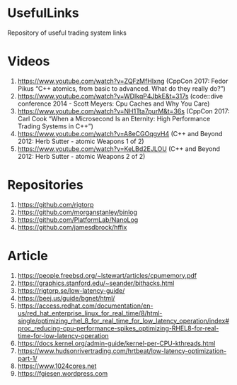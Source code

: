 # UsefulLinks
Repository of useful trading system links

# Videos
1.  https://www.youtube.com/watch?v=ZQFzMfHIxng (CppCon 2017: Fedor Pikus “C++ atomics, from basic to advanced. What do they really do?”)
2.  https://www.youtube.com/watch?v=WDIkqP4JbkE&t=317s (code::dive conference 2014 - Scott Meyers: Cpu Caches and Why You Care)
3.  https://www.youtube.com/watch?v=NH1Tta7purM&t=36s (CppCon 2017: Carl Cook “When a Microsecond Is an Eternity: High Performance Trading Systems in C++”)
4.  https://www.youtube.com/watch?v=A8eCGOqgvH4 (C++ and Beyond 2012: Herb Sutter - atomic Weapons 1 of 2)
5.  https://www.youtube.com/watch?v=KeLBd2EJLOU (C++ and Beyond 2012: Herb Sutter - atomic Weapons 2 of 2)

# Repositories
1. https://github.com/rigtorp
2. https://github.com/morganstanley/binlog
3. https://github.com/PlatformLab/NanoLog
4. https://github.com/jamesdbrock/hffix

# Article
1. https://people.freebsd.org/~lstewart/articles/cpumemory.pdf
2. https://graphics.stanford.edu/~seander/bithacks.html
3. https://rigtorp.se/low-latency-guide/
4. https://beej.us/guide/bgnet/html/
5. https://access.redhat.com/documentation/en-us/red_hat_enterprise_linux_for_real_time/8/html-single/optimizing_rhel_8_for_real_time_for_low_latency_operation/index#proc_reducing-cpu-performance-spikes_optimizing-RHEL8-for-real-time-for-low-latency-operation
6. https://docs.kernel.org/admin-guide/kernel-per-CPU-kthreads.html
7. https://www.hudsonrivertrading.com/hrtbeat/low-latency-optimization-part-1/
8. https://www.1024cores.net
9. https://fgiesen.wordpress.com
